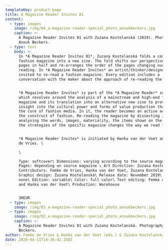 ```yaml
---
templateKey: product-page
title: A Magazine Reader Invites 01
content:
  - type: images
    image: /img/04_a-magazine-reader-special_photo_anoukbeckers.jpg
    caption: >-
      A Magazine Reader Invites 01 with Zuzana Kostelanská (2019). Photography:
      Anouk Beckers.
  - type: text
    body: >-
      In *A Magazine Reader Invites 01*, Zuzana Kostelanská folds a complete
      fashion magazine into a new zine. The fold shifts our perspective, cuts
      pages in half and re-arranges the order of the pages changing our way of
      reading. In *A Magazine Reader Invites* an artist/thinker/designer is
      invited to re-read a fashion magazine. Every edition includes a
      conversation with the maker about the approach of re-reading the magazine.


      *A Magazine Reader Invites* is part of the *A Magazine Reader* series
      which revolves around the analysis of a mainstream and high-end fashion
      magazine and its translation into an alternative new zine to provide
      insight into the cultural power and forms of value production that is at
      the core of fashion media. In it, the reader becomes an active actor in
      the construct of fashion. Re-reading the magazine by dissecting it,
      analysing the words, images, materiality, the items shown on the pages and
      the strategies of the specific magazine changes the way we read fashion.


      *A Magazine Reader Invites* is initiated by Hanka van der Voet and Femke
      de Vries. \

      \

      Type: softcover\ Dimensions: varying according to the source magazine\
      Pages: depending on source magazine \ Art Direction: Zuzana Kostelanská\
      Contributors: Femke de Vries, Hanka van der Voet, Zuzana Kostelanská\
      Graphic design: Zuzana Kostelanská\ Release date: November 2019\ Binding:
      none\ Edition: variable\ Color: full color\ Text editing: Femke de Vries
      and Hanka van der Voet\ Production: Warehouse


      30EUR
  - type: images
    image: /img/03_a-magazine-reader-special_photo_anoukbeckers.jpg
  - type: images
    image: /img/02_a-magazine-reader-special_photo_anoukbeckers.jpg
    caption: >-
      A Magazine Reader Invites 01 with Zuzana Kostelanská. Photography: Anouk
      Beckers.
author: Femke de Vries & Hanka van der Voet (eds.) & Zuzana Kostelanská
date: 2020-04-11T14:36:42.258Z
---
```

